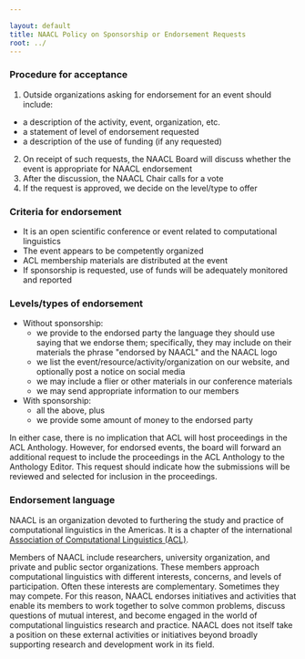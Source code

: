 ```yaml
---

layout: default
title: NAACL Policy on Sponsorship or Endorsement Requests
root: ../
---
```


### Procedure for acceptance

1. Outside organizations asking for endorsement for an event should include:
  * a description of the activity, event, organization, etc.
  * a statement of level of endorsement requested
  * a description of the use of funding (if any requested)
2. On receipt of such requests, the NAACL Board will discuss whether the event is appropriate for NAACL endorsement
3. After the discussion, the NAACL Chair calls for a vote
4. If the request is approved, we decide on the level/type to offer

### Criteria for endorsement

* It is an open scientific conference or event related to computational linguistics
* The event appears to be competently organized
* ACL membership materials are distributed at the event
* If sponsorship is requested, use of funds will be adequately monitored and reported

### Levels/types of endorsement

* Without sponsorship:
  * we provide to the endorsed party the language they should use saying that we endorse them;
    specifically, they may include on their materials the phrase "endorsed by NAACL" and the
    NAACL logo
  * we list the event/resource/activity/organization on our website, and optionally post a notice on social media
  * we may include a flier or other materials in our conference materials
  * we may send appropriate information to our members
* With sponsorship:
  * all the above, plus
  * we provide some amount of money to the endorsed party

In either case, there is no implication that ACL will host proceedings in the ACL Anthology. However, for endorsed events, the board will forward an additional request to include the proceedings in the ACL Anthology to the Anthology Editor. This request should indicate how the submissions will be reviewed and selected for inclusion in the proceedings.

### Endorsement language

NAACL is an organization devoted to furthering the study and practice of computational linguistics in the Americas. It is a chapter of the international [Association of Computational Linguistics (ACL)](http://www.aclweb.org).

Members of NAACL include researchers, university organization, and private and public sector organizations. These members approach computational linguistics with different interests, concerns, and levels of participation. Often these interests are complementary. Sometimes they may compete. For this reason, NAACL endorses initiatives and activities that enable its members to work together to solve common problems, discuss questions of mutual interest, and become engaged in the world of computational linguistics research and practice. NAACL does not itself take a position on these external activities or initiatives beyond broadly supporting research and development work in its field.
